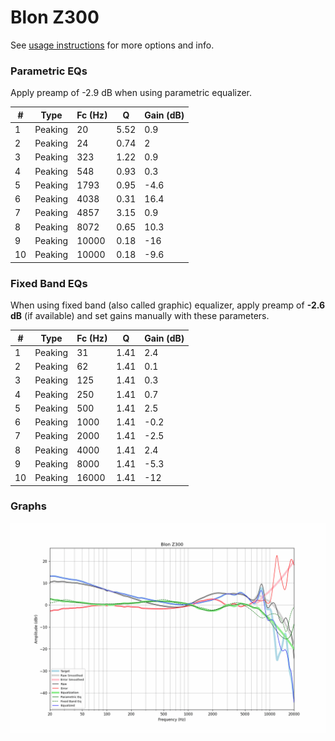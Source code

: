 # Blon Z300
See [usage instructions](https://github.com/jaakkopasanen/AutoEq#usage) for more options and info.

### Parametric EQs
Apply preamp of -2.9 dB when using parametric equalizer.

|   # | Type    |   Fc (Hz) |    Q |   Gain (dB) |
|-----|---------|-----------|------|-------------|
|   1 | Peaking |        20 | 5.52 |         0.9 |
|   2 | Peaking |        24 | 0.74 |         2   |
|   3 | Peaking |       323 | 1.22 |         0.9 |
|   4 | Peaking |       548 | 0.93 |         0.3 |
|   5 | Peaking |      1793 | 0.95 |        -4.6 |
|   6 | Peaking |      4038 | 0.31 |        16.4 |
|   7 | Peaking |      4857 | 3.15 |         0.9 |
|   8 | Peaking |      8072 | 0.65 |        10.3 |
|   9 | Peaking |     10000 | 0.18 |       -16   |
|  10 | Peaking |     10000 | 0.18 |        -9.6 |

### Fixed Band EQs
When using fixed band (also called graphic) equalizer, apply preamp of **-2.6 dB** (if available) and set gains manually with these parameters.

|   # | Type    |   Fc (Hz) |    Q |   Gain (dB) |
|-----|---------|-----------|------|-------------|
|   1 | Peaking |        31 | 1.41 |         2.4 |
|   2 | Peaking |        62 | 1.41 |         0.1 |
|   3 | Peaking |       125 | 1.41 |         0.3 |
|   4 | Peaking |       250 | 1.41 |         0.7 |
|   5 | Peaking |       500 | 1.41 |         2.5 |
|   6 | Peaking |      1000 | 1.41 |        -0.2 |
|   7 | Peaking |      2000 | 1.41 |        -2.5 |
|   8 | Peaking |      4000 | 1.41 |         2.4 |
|   9 | Peaking |      8000 | 1.41 |        -5.3 |
|  10 | Peaking |     16000 | 1.41 |       -12   |

### Graphs
![](./Blon%20Z300.png)
